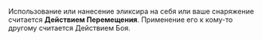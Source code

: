 Использование или нанесение эликсира на себя или ваше снаряжение считается **Действием Перемещения**. Применение его к кому-то другому считается Действием Боя.  